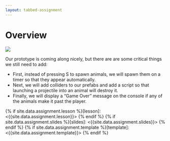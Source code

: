 ```yaml
---
layout: tabbed-assignment
---
```


# Overview

<img class="overview-image" src="https://connect-prd-cdn.unity.com/20190521/learn/images/c5925b09-cacb-4ab5-9c62-021fffd1722e_2_4_full.png">

Our prototype is coming along nicely, but there are are some critical things we still need to add:

* First, instead of pressing S to spawn animals, we will spawn them on a timer so that they appear automatically.
* Next, we will add colliders to our prefabs and add a script so that launching a projectile into an animal will destroy it.
* Finally, we will display a “Game Over” message on the console if any of the animals make it past the player.

<!-- Don't edit links here, change them in _data/assignment.yml instead, -->

{% if site.data.assignment.lesson   %}[lesson]: <{{site.data.assignment.lesson}}>     {% endif %}
{% if site.data.assignment.slides   %}[slides]:   <{{site.data.assignment.slides}}>   {% endif %}
{% if site.data.assignment.template %}[template]: <{{site.data.assignment.template}}> {% endif %}
